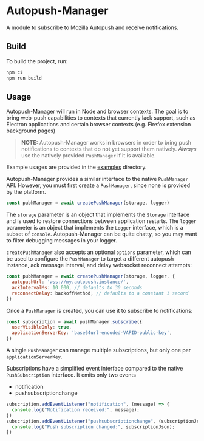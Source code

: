 # Autopush-Manager

A module to subscribe to Mozilla Autopush and receive notifications.


## Build

To build the project, run:

```bash
npm ci
npm run build
```

## Usage

Autopush-Manager will run in Node and browser contexts. The goal is to bring web-push capabilities to contexts that
currently lack support, such as Electron applications and certain browser contexts
(e.g. Firefox extension background pages)

> **NOTE:** Autopush-Manager works in browsers in order to bring push notifications to contexts that do not yet support
them natively. _Always_ use the natively provided `PushManager` if it is available.

Example usages are provided in the [examples](./examples) directory.

Autopush-Manager provides a similar interface to the native `PushManager` API. 
However, you must first create a `PushManager`, since none is provided by the platform.

```javascript
const pubhManager = await createPushManager(storage, logger)
```
The `storage` parameter is an object that implements the `Storage` interface and is used to restore connections between
application restarts. The `logger` parameter is an object that implements the `Logger` interface, which is a subset of
`console`. Autopush-Manager can be quite chatty, so you may want to filter debugging messages in your logger.

`createPushManager` also accepts an optional `options` parameter, which can be used to configure the `PushManager` to
target a different autopush instance, ack message interval, and delay websocket reconnect attempts:

```javascript
const pubhManager = await createPushManager(storage, logger, {
  autopushUrl: 'wss://my.autopush.instance/',
  ackIntervalMs: 10_000, // defaults to 30 seconds
  reconnectDelay: backoffMethod, // defaults to a constant 1 second
})
```

Once a `PushManager` is created, you can use it to subscribe to notifications:

```javascript
const subscription = await pushManager.subscribe({
  userVisibleOnly: true,
  applicationServerKey: 'base64url-encoded-VAPID-public-key',
})
```

A single `PushManager` can manage multiple subscriptions, but only one per `applicationServerKey`.

Subscriptions have a simplified event interface compared to the native `PushSubscription` interface. It emits only two events

- notification
- pushsubscriptionchange

```javascript
subscription.addEventListener("notification", (message) => {
  console.log("Notification received:", message);
})
subscription.addEventListener("pushsubscriptionchange", (subscriptionJson) => {
  console.log("Push subscription changed:", subscriptionJson);
})
```
